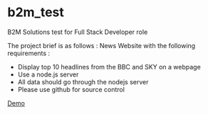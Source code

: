 b2m_test
========

B2M Solutions test for Full Stack Developer role

The project brief is as follows :
News Website with the following requirements :
- Display top 10 headlines from the BBC and SKY on a webpage
- Use a node.js server
- All data should go through the nodejs server
- Please use github for source control

[Demo](http://b2m_test.eu01.aws.af.cm/)
